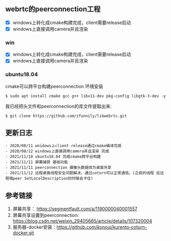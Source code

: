 ## webrtc的peerconnection工程
- [x] windows上转化成cmake构建完成，client需要release启动
- [x] windows上直接调用camera并且渲染

### win
- [x] windows上转化成cmake构建完成，client需要release启动
- [x] windows上直接调用camera并且渲染
### ubuntu18.04
cmake可以跨平台构建peerconnection
环境安装
```shell
$ sudo apt install cmake gcc g++ libx11-dev pkg-config libgtk-3-dev -y
```
我已经把头文件和peerconnection的库文件提取出来:
```
$ git clone https://github.com/zfunnily/libwebrtc.git
```


## 更新日志
    - 2020/08/11 wnidows上client release通过cmake编译完成
    - 2020/08/12 windows上直接调用camera并且渲染 完成
    - 2021/11/10 ubuntu18.04 完成cmake跨平台构建
    - 2021/11/11 屏幕捕获 基础功能
    - 2021/11/11 peerconnection 摄像头数据改为桌面共享
    - 2021/11/12 远程桌面线程安全问题解决，通过cotorn可以正常通信。(之前的线程 在远程端peer SetLocalDescription的时候会卡住)


## 参考链接
1. 屏幕共享： https://segmentfault.com/a/1190000040001557
2. 屏幕共享设置到peerconnection: https://blog.csdn.net/weixin_29405665/article/details/107320004
3. 服务器-docker安装：https://github.com/konoui/kurento-coturn-docker.git
